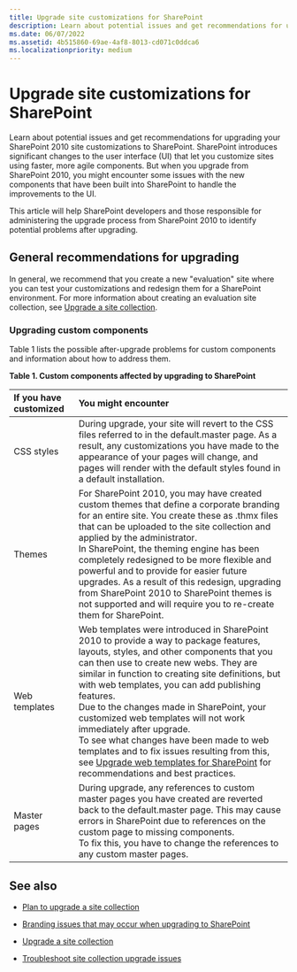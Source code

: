 ```yaml
---
title: Upgrade site customizations for SharePoint
description: Learn about potential issues and get recommendations for upgrading SharePoint 2010 site customizations to SharePoint.
ms.date: 06/07/2022
ms.assetid: 4b515860-69ae-4af8-8013-cd071c0ddca6
ms.localizationpriority: medium
---
```



# Upgrade site customizations for SharePoint
Learn about potential issues and get recommendations for upgrading your SharePoint 2010 site customizations to SharePoint.
SharePoint introduces significant changes to the user interface (UI) that let you customize sites using faster, more agile components. But when you upgrade from SharePoint 2010, you might encounter some issues with the new components that have been built into SharePoint to handle the improvements to the UI.
  
    
    

This article will help SharePoint developers and those responsible for administering the upgrade process from SharePoint 2010 to identify potential problems after upgrading.
## General recommendations for upgrading

In general, we recommend that you create a new "evaluation" site where you can test your customizations and redesign them for a SharePoint environment. For more information about creating an evaluation site collection, see  [Upgrade a site collection](/sharepoint/upgrade-and-update/upgrade-a-site-collection-to-sharepoint-2013).
  
    
    

### Upgrading custom components

Table 1 lists the possible after-upgrade problems for custom components and information about how to address them.
  
    
    

**Table 1. Custom components affected by upgrading to SharePoint**


|**If you have customized**|**You might encounter**|
|:-----|:-----|
|CSS styles  <br/> |During upgrade, your site will revert to the CSS files referred to in the default.master page. As a result, any customizations you have made to the appearance of your pages will change, and pages will render with the default styles found in a default installation.  <br/> |
|Themes  <br/> |For SharePoint 2010, you may have created custom themes that define a corporate branding for an entire site. You create these as .thmx files that can be uploaded to the site collection and applied by the administrator.  <br/> In SharePoint, the theming engine has been completely redesigned to be more flexible and powerful and to provide for easier future upgrades. As a result of this redesign, upgrading from SharePoint 2010 to SharePoint themes is not supported and will require you to re-create them for SharePoint.  <br/> |
|Web templates  <br/> |Web templates were introduced in SharePoint 2010 to provide a way to package features, layouts, styles, and other components that you can then use to create new webs. They are similar in function to creating site definitions, but with web templates, you can add publishing features.  <br/> Due to the changes made in SharePoint, your customized web templates will not work immediately after upgrade.  <br/> To see what changes have been made to web templates and to fix issues resulting from this, see  [Upgrade web templates for SharePoint](upgrade-web-templates-for-sharepoint.md) for recommendations and best practices. <br/> |
|Master pages  <br/> |During upgrade, any references to custom master pages you have created are reverted back to the default.master page. This may cause errors in SharePoint due to references on the custom page to missing components.  <br/> To fix this, you have to change the references to any custom master pages.  <br/> |
   

## See also
<a name="bk_addresources"> </a>


-  [Plan to upgrade a site collection](https://technet.microsoft.com/library/ff191199.aspx)
    
  
-  [Branding issues that may occur when upgrading to SharePoint](/SharePoint/upgrade-and-update/branding-issues-that-may-occur-when-upgrading-to-sharepoint-2013)
    
  
-  [Upgrade a site collection](/sharepoint/upgrade-and-update/upgrade-a-site-collection-to-sharepoint-2013)
    
  
-  [Troubleshoot site collection upgrade issues](/sharepoint/troubleshoot/administration/troubleshoot-site-collection-upgrade-issue)
    
  

